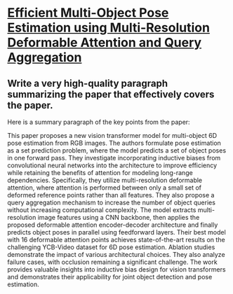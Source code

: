 # [Efficient Multi-Object Pose Estimation using Multi-Resolution Deformable   Attention and Query Aggregation](https://arxiv.org/abs/2312.08268)

## Write a very high-quality paragraph summarizing the paper that effectively covers the paper.

 Here is a summary paragraph of the key points from the paper:

This paper proposes a new vision transformer model for multi-object 6D pose estimation from RGB images. The authors formulate pose estimation as a set prediction problem, where the model predicts a set of object poses in one forward pass. They investigate incorporating inductive biases from convolutional neural networks into the architecture to improve efficiency while retaining the benefits of attention for modeling long-range dependencies. Specifically, they utilize multi-resolution deformable attention, where attention is performed between only a small set of deformed reference points rather than all features. They also propose a query aggregation mechanism to increase the number of object queries without increasing computational complexity. The model extracts multi-resolution image features using a CNN backbone, then applies the proposed deformable attention encoder-decoder architecture and finally predicts object poses in parallel using feedforward layers. Their best model with 16 deformable attention points achieves state-of-the-art results on the challenging YCB-Video dataset for 6D pose estimation. Ablation studies demonstrate the impact of various architectural choices. They also analyze failure cases, with occlusion remaining a significant challenge. The work provides valuable insights into inductive bias design for vision transformers and demonstrates their applicability for joint object detection and pose estimation.
